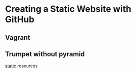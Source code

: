 # Creating a Static Website with GitHub

## Vagrant

## Trumpet without pyramid

[static](#pages/trumpet-resources) resources